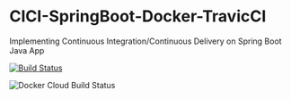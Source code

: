 # CICI-SpringBoot-Docker-TravicCI
Implementing Continuous Integration/Continuous Delivery on Spring Boot Java App 

[![Build Status](https://travis-ci.com/anastayaa/CICI-SpringBoot-Docker-TravicCI.svg?branch=master)](https://travis-ci.com/anastayaa/CICI-SpringBoot-Docker-TravicCI)

![Docker Cloud Build Status](https://img.shields.io/docker/cloud/build/anastayaa/spring-boot-travisci)
